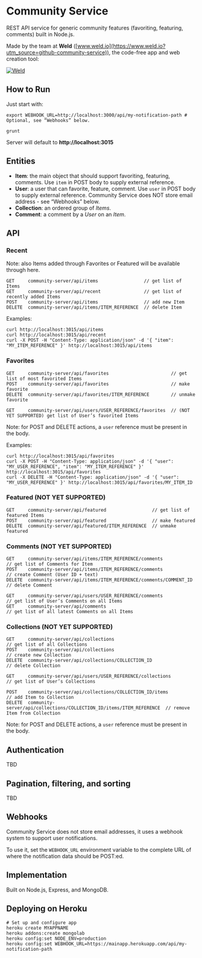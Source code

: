 # Community Service

REST API service for generic community features (favoriting, featuring, comments) built in Node.js.

Made by the team at **Weld** ([www.weld.io](https://www.weld.io?utm_source=github-community-service)), the code-free app and web creation tool:

[![Weld](https://s3-eu-west-1.amazonaws.com/weld-social-and-blog/gif/weld_explained.gif)](https://www.weld.io?utm_source=github-community-service)


## How to Run

Just start with:

	export WEBHOOK_URL=http://localhost:3000/api/my-notification-path # Optional, see “Webhooks” below.

	grunt

Server will default to **http://localhost:3015**


## Entities

* **Item**: the main object that should support favoriting, featuring, comments. Use `item` in POST body to supply external reference.
* **User**: a user that can favorite, feature, comment. Use `user` in POST body to supply external reference. Community Service does NOT store email address - see “Webhooks” below.
* **Collection**: an ordered group of *Items*.
* **Comment**: a comment by a *User* on an *Item*.


## API

### Recent

Note: also Items added through Favorites or Featured will be available through here.

	GET     community-server/api/items                 // get list of Items
	GET     community-server/api/recent                // get list of recently added Items
	POST    community-server/api/items                 // add new Item
	DELETE  community-server/api/items/ITEM_REFERENCE  // delete Item

Examples:

	curl http://localhost:3015/api/items
	curl http://localhost:3015/api/recent
	curl -X POST -H "Content-Type: application/json" -d '{ "item": "MY_ITEM_REFERENCE" }' http://localhost:3015/api/items

### Favorites

	GET     community-server/api/favorites                       // get list of most favorited Items
	POST    community-server/api/favorites                       // make favorite
	DELETE  community-server/api/favorites/ITEM_REFERENCE        // unmake favorite

	GET     community-server/api/users/USER_REFERENCE/favorites  // (NOT YET SUPPORTED) get list of User’s favorited Items

Note: for POST and DELETE actions, a `user` reference must be present in the body.

Examples:

	curl http://localhost:3015/api/favorites
	curl -X POST -H "Content-Type: application/json" -d '{ "user": "MY_USER_REFERENCE", "item": "MY_ITEM_REFERENCE" }' http://localhost:3015/api/favorites
	curl -X DELETE -H "Content-Type: application/json" -d '{ "user": "MY_USER_REFERENCE" }' http://localhost:3015/api/favorites/MY_ITEM_ID

### Featured (NOT YET SUPPORTED)

	GET     community-server/api/featured                 // get list of featured Items
	POST    community-server/api/featured                 // make featured
	DELETE  community-server/api/featured/ITEM_REFERENCE  // unmake featured

### Comments (NOT YET SUPPORTED)

	GET     community-server/api/items/ITEM_REFERENCE/comments             // get list of Comments for Item
	POST    community-server/api/items/ITEM_REFERENCE/comments             // create Comment (User ID + text)
	DELETE  community-server/api/items/ITEM_REFERENCE/comments/COMMENT_ID  // delete Comment

	GET     community-server/api/users/USER_REFERENCE/comments             // get list of User’s Comments on all Items
	GET     community-server/api/comments                                  // get list of all latest Comments on all Items

### Collections (NOT YET SUPPORTED)

	GET     community-server/api/collections                                     // get list of all Collections
	POST    community-server/api/collections                                     // create new Collection
	DELETE  community-server/api/collections/COLLECTION_ID                       // delete Collection

	GET     community-server/api/users/USER_REFERENCE/collections                // get list of User’s Collections

	POST    community-server/api/collections/COLLECTION_ID/items                 // add Item to Collection
	DELETE  community-server/api/collections/COLLECTION_ID/items/ITEM_REFERENCE  // remove Item from Collection

Note: for POST and DELETE actions, a `user` reference must be present in the body.


## Authentication

TBD


## Pagination, filtering, and sorting

TBD


## Webhooks

Community Service does not store email addresses, it uses a webhook system to support user notifications.

To use it, set the `WEBHOOK_URL` environment variable to the complete URL of where the notification data should be POST:ed.


## Implementation

Built on Node.js, Express, and MongoDB.


## Deploying on Heroku

	# Set up and configure app
	heroku create MYAPPNAME
	heroku addons:create mongolab
	heroku config:set NODE_ENV=production
	heroku config:set WEBHOOK_URL=https://mainapp.herokuapp.com/api/my-notification-path
